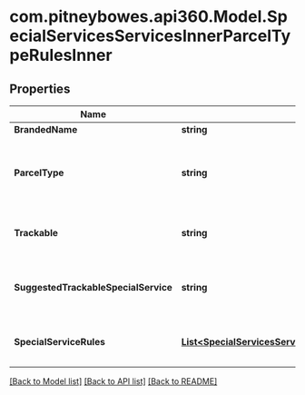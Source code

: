 # com.pitneybowes.api360.Model.SpecialServicesServicesInnerParcelTypeRulesInner

## Properties

Name | Type | Description | Notes
------------ | ------------- | ------------- | -------------
**BrandedName** | **string** | The branded name of Parcel Type | [optional] 
**ParcelType** | **string** | Parcel Type is required for creating a shipment while rating a parcel, which varies as per Carrier selection. Here, it reflects as per the defined ParcelType Rules. ParcelType have categories like Package, Envelopes, Paks, Boxes, Tube, etc.  | [optional] 
**Trackable** | **string** | Whether this parcel type is trackable. Valid Values are: TRACKABLE, NON_TRACKABLE, REQUIRES_TRACKABLE_SPECIAL_SERVICE | [optional] 
**SuggestedTrackableSpecialService** | **string** | If trackable is set to REQUIRES_TRACKABLE_SPECIAL_SERVICE, this is a free or low-cost special service that allows the shipper to track the shipment. | [optional] 
**SpecialServiceRules** | [**List&lt;SpecialServicesServicesInnerParcelTypeRulesInnerSpecialServiceRulesInner&gt;**](SpecialServicesServicesInnerParcelTypeRulesInnerSpecialServiceRulesInner.md) | It displays all the available special services, their details and prerequisites and/or incompatible details with other special services | [optional] 

[[Back to Model list]](../README.md#documentation-for-models) [[Back to API list]](../README.md#documentation-for-api-endpoints) [[Back to README]](../README.md)

